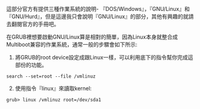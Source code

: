 這部分官方有提供三種作業系統的說明- 『DOS/Windows』，『GNU/Linux』和『GNU/Hurd』，但是這邊我只會說明『GNU/Linux』的部分，其他有興趣的就請去翻閱官方的手冊吧。

在GRUB裡想要啟動GNU/Linux算是相對的簡單，因為Linux本身就整合成Multiboot兼容的作業系統，通常一般的步驟會如下所示:

1. 將GRUB的root device設定成跟Linux一樣，可以利用底下的指令幫你完成這部份的功能。

```
search --set=root --file /vmlinuz
```

2. 使用指令『linux』來讀取kernel:

```
grub> linux /vmlinuz root=/dev/sda1
```

